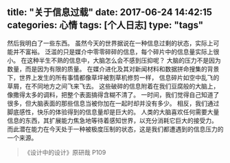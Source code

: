 title: "关于信息过载"
date: 2017-06-24 14:42:15
categories: 心情
tags: [个人日志]
type: "tags"
---

> 
然后我明白了一些东西。
虽然今天的世界据说在一种信息过剩的状态，实际上可能并不富裕。
泛滥的只是媒介中零零碎碎的信息，每个碎片中的信息量实际上很小。
在这种半生不熟的信息中，大脑怎么会不感到压抑呢？
大脑的压力不是因为数量，而是因为有限的质量。
在媒介进化及其对新闻材料和数据拼命搜集的背景下，世界上发生的所有事情都像草坪被割草机修剪一样，
信息碎片如空中乱飞的草屑，在不同地方之间飞来飞去。
这些破碎的信息附着在我们豆腐般的大脑上，像撒得太多的调料，把整个表面搞得含糊不清了。
一时间，我们觉得自己知道了很多，但大脑表面的那些信息当被你加在一起时却并没有多少。
相反，我们通过脚底感性，快乐的体验得到的信息量却是巨大的。
人类的大脑喜欢任何需要大量信息的东西，其扩展能力焦急地等待着感知世界，以充分消耗它巨大的接受力。
而此潜在能力在今天处于一种被极度压制的状态，这是我们都遭遇到的信息压力的一个来源。
                                    
>《设计中的设计》原研哉 P109 






